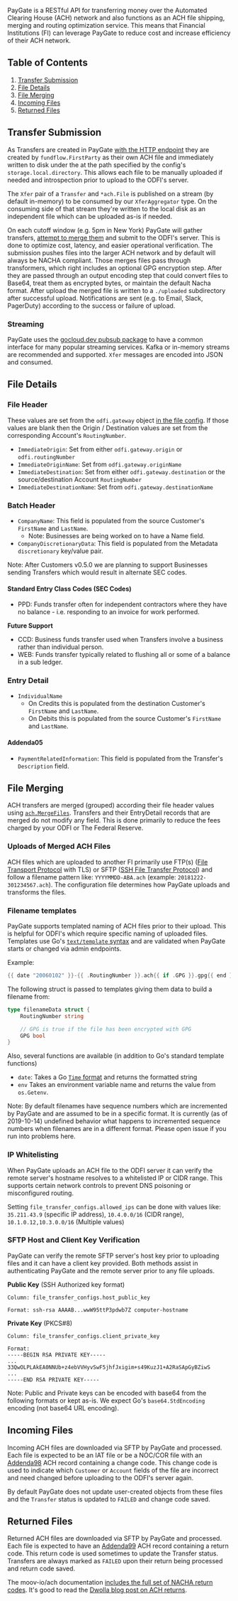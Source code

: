 PayGate is a RESTful API for transferring money over the Automated Clearing House (ACH) network and also functions as an ACH file shipping, merging and routing optimization service. This means that Financial Institutions (FI) can leverage PayGate to reduce cost and increase efficiency of their ACH network.

## Table of Contents

1. [Transfer Submission](#transfer-submission)
1. [File Details](#file-details)
1. [File Merging](#file-merging)
1. [Incoming Files](#incoming-files)
1. [Returned Files](#returned-files)

## Transfer Submission

As Transfers are created in PayGate [with the HTTP endpoint](https://moov-io.github.io/paygate/api/#post-/transfers) they are created by `fundflow.FirstParty` as their own ACH file and immediately written to disk under the at the path specified by the config's `storage.local.directory`. This allows each file to be manually uploaded if needed and introspection prior to upload to the ODFI's server.

The `Xfer` pair of a `Transfer` and `*ach.File` is  published on a stream (by default in-memory) to be consumed by our `XferAggregator` type. On the consuming side of that stream they're written to the local disk as an independent file which can be uploaded as-is if needed.

On each cutoff window (e.g. 5pm in New York) PayGate will gather transfers, [attempt to merge them](#merging-of-ach-files) and submit to the ODFI's server. This is done to optimize cost, latency, and easier operational verification. The submission pushes files into the larger ACH network and by default will always be NACHA compliant. Those merges files pass through transformers, which right includes an optional GPG encryption step. After they are passed through an output encoding step that could convert files to Base64, treat them as encrypted bytes, or maintain the default Nacha format. After upload the merged file is written to a `./uploaded` subdirectory after successful upload. Notifications are sent (e.g. to Email, Slack, PagerDuty) according to the success or failure of upload.

### Streaming

PayGate uses the [gocloud.dev pubsub package](https://gocloud.dev/howto/pubsub/) to have a common interface for many popular streaming services. Kafka or in-memory streams are recommended and supported. `Xfer` messages are encoded into JSON and consumed.

## File Details

### File Header

These values are set from the `odfi.gateway` object [in the file config](https://github.com/moov-io/paygate/blob/master/docs/config.md#odfi). If those values are blank then the Origin / Destination values are set from the corresponding Account's `RoutingNumber`.

- `ImmediateOrigin`: Set from either `odfi.gateway.origin` or `odfi.routingNumber`
- `ImmediateOriginName`: Set from `odfi.gateway.originName`
- `ImmediateDestination`: Set from either `odfi.gateway.destination` or the source/destination Account `RoutingNumber`
- `ImmediateDestinationName`:  Set from `odfi.gateway.destinationName`

### Batch Header

- `CompanyName`: This field is populated from the source Customer's `FirstName` and `LastName`.
   - Note: Businesses are being worked on to have a Name field.
- `CompanyDiscretionaryData`: This field is populated from the Metadata `discretionary` key/value pair.

Note: After Customers v0.5.0 we are planning to support Businesses sending Transfers which would result in alternate SEC codes.

#### Standard Entry Class Codes (SEC Codes)

- PPD: Funds transfer often for independent contractors where they have no balance - i.e. responding to an invoice for work performed.

**Future Support**

- CCD: Business funds transfer used when Transfers involve a business rather than individual person.
- WEB: Funds transfer typically related to flushing all or some of a balance in a sub ledger.

### Entry Detail

- `IndividualName`
   - On Credits this is populated from the destination Customer's `FirstName` and `LastName`.
   - On Debits this is populated from the source Customer's `FirstName` and `LastName`.

#### Addenda05

- `PaymentRelatedInformation`: This field is populated from the Transfer's `Description` field.

## File Merging

ACH transfers are merged (grouped) according their file header values using [`ach.MergeFiles`](https://godoc.org/github.com/moov-io/ach#MergeFiles). Transfers and their EntryDetail records that are merged do not modify any field. This is done primarily to reduce the fees charged by your ODFI or The Federal Reserve.

### Uploads of Merged ACH Files

ACH files which are uploaded to another FI primarily use FTP(s) ([File Transport Protocol](https://en.wikipedia.org/wiki/File_Transfer_Protocol) with TLS) or SFTP ([SSH File Transfer Protocol](https://en.wikipedia.org/wiki/SSH_File_Transfer_Protocol)) and follow a filename pattern like: `YYYYMMDD-ABA.ach` (example: `20181222-301234567.ach`). The configuration file determines how PayGate uploads and transforms the files.

### Filename templates

PayGate supports templated naming of ACH files prior to their upload. This is helpful for ODFI's which require specific naming of uploaded files. Templates use Go's [`text/template` syntax](https://golang.org/pkg/text/template/) and are validated when PayGate starts or changed via admin endpoints.

Example:

```go
{{ date "20060102" }}-{{ .RoutingNumber }}.ach{{ if .GPG }}.gpg{{ end }}
```


The following struct is passed to templates giving them data to build a filename from:

```Go
type filenameData struct {
	RoutingNumber string

	// GPG is true if the file has been encrypted with GPG
	GPG bool
}
```

Also, several functions are available (in addition to Go's standard template functions)

- `date`: Takes a Go [`Time` format](https://golang.org/pkg/time/#Time.Format) and returns the formatted string
- `env` Takes an environment variable name and returns the value from `os.Getenv`.

Note: By default filenames have sequence numbers which are incremented by PayGate and are assumed to be in a specific format. It is currently (as of 2019-10-14) undefined behavior what happens to incremented sequence numbers when filenames are in a different format. Please open issue if you run into problems here.

### IP Whitelisting

When PayGate uploads an ACH file to the ODFI server it can verify the remote server's hostname resolves to a whitelisted IP or CIDR range. This supports certain network controls to prevent DNS poisoning or misconfigured routing.

Setting `file_transfer_configs.allowed_ips` can be done with values like: `35.211.43.9` (specific IP address), `10.4.0.0/16` (CIDR range), `10.1.0.12,10.3.0.0/16` (Multiple values)

### SFTP Host and Client Key Verification

PayGate can verify the remote SFTP server's host key prior to uploading files and it can have a client key provided. Both methods assist in authenticating PayGate and the remote server prior to any file uploads.

**Public Key** (SSH Authorized key format)

```
Column: file_transfer_configs.host_public_key

Format: ssh-rsa AAAAB...wwW95ttP3pdwb7Z computer-hostname
```

**Private Key** (PKCS#8)

```
Column: file_transfer_configs.client_private_key

Format:
-----BEGIN RSA PRIVATE KEY-----
...
33QwOLPLAkEA0NNUb+z4ebVVHyvSwF5jhfJxigim+s49KuzJ1+A2RaSApGyBZiwS
...
-----END RSA PRIVATE KEY-----
```

Note: Public and Private keys can be encoded with base64 from the following formats or kept as-is. We expect Go's `base64.StdEncoding` encoding (not base64 URL encoding).

## Incoming Files

Incoming ACH files are downloaded via SFTP by PayGate and processed. Each file is expected to be an IAT file or be a NOC/COR file with an [Addenda98](https://godoc.org/github.com/moov-io/ach#Addenda98) ACH record containing a change code. This change code is used to indicate which `Customer` or `Account` fields of the file are incorrect and need changed before uploading to the ODFI's server again.

By default PayGate does not update user-created objects from these files and the `Transfer` status is updated to `FAILED` and change code saved.

## Returned Files

Returned ACH files are downloaded via SFTP by PayGate and processed. Each file is expected to have an [Addenda99](https://godoc.org/github.com/moov-io/ach#Addenda99) ACH record containing a return code. This return code is used sometimes to update the Transfer status. Transfers are always marked as `FAILED` upon their return being processed and return code saved.

The moov-io/ach documentation [includes the full set of NACHA return codes](https://moov-io.github.io/ach/returns.html). It's good to read the [Dwolla blog post on ACH returns](https://www.dwolla.com/updates/understanding-ach-returns-process/).
